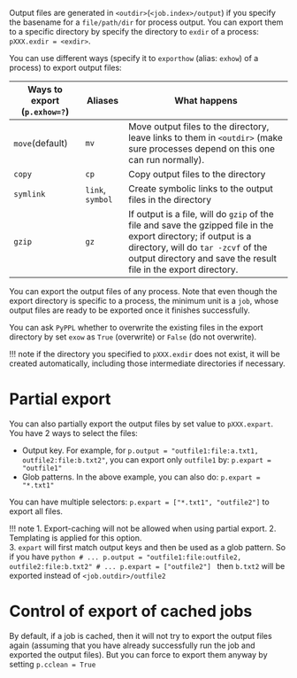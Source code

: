 
<!-- toc -->

Output files are generated in `<outdir>`(`<job.index>/output`) if you specify the basename for a `file/path/dir` for process output. You can export them to a specific directory by specify the directory to `exdir` of a process: `pXXX.exdir = <exdir>`.

You can use different ways (specify it to `exporthow` (alias: `exhow`) of a process) to export output files:

| Ways to export (`p.exhow=?`) | Aliases | What happens |
|------------------------------|---------|--------------|
|`move`(default) |`mv`|Move output files to the directory, leave links to them in `<outdir>` (make sure processes depend on this one can run normally).|
|`copy`|`cp`|Copy output files to the directory|
|`symlink`|`link`, `symbol`|Create symbolic links to the output files in the directory|
|`gzip`|`gz`|If output is a file, will do `gzip` of the file and save the gzipped file in the export directory; if output is a directory, will do `tar -zcvf` of the output directory and save the result file in the export directory.|

You can export the output files of any process. Note that even though the export directory is specific to a process, the minimum unit is a `job`, whose output files are ready to be exported once it finishes successfully.

You can ask `PyPPL` whether to overwrite the existing files in the export directory by set `exow` as `True` (overwrite) or `False` (do not overwrite).

!!! note
	if the directory you specified to `pXXX.exdir` does not exist, it will be created automatically, including those intermediate directories if necessary.

# Partial export
You can also partially export the output files by set value to `pXXX.expart`.  
You have 2 ways to select the files:
- Output key. For example, for `p.output = "outfile1:file:a.txt1, outfile2:file:b.txt2"`, you can export only `outfile1` by: `p.expart = "outfile1"`
- Glob patterns. In the above example, you can also do: `p.expart = "*.txt1"`

You can have multiple selectors: `p.expart = ["*.txt1", "outfile2"]` to export all files.

!!! note
	1. Export-caching will not be allowed when using partial export.
	2. Templating is applied for this option.  
	3. `expart` will first match output keys and then be used as a glob pattern. So if you have 
	```python
	# ...
	p.output = "outfile1:file:outfile2, outfile2:file:b.txt2"
	# ...
	p.expart = ["outfile2"]
	```
	then `b.txt2` will be exported instead of `<job.outdir>/outfile2`

# Control of export of cached jobs
By default, if a job is cached, then it will not try to export the output files again (assuming that you have already successfully run the job and exported the output files). But you can force to export them anyway by setting `p.cclean = True`
